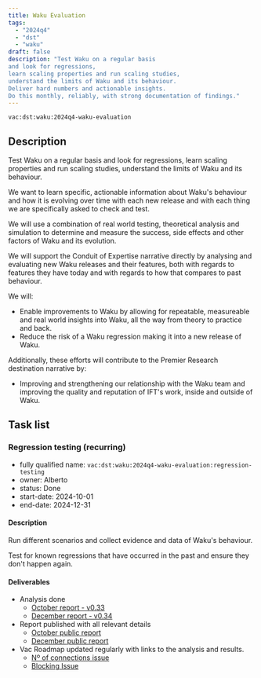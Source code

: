 ```yaml
---
title: Waku Evaluation
tags:
  - "2024q4"
  - "dst"
  - "waku"
draft: false
description: "Test Waku on a regular basis
and look for regressions,
learn scaling properties and run scaling studies,
understand the limits of Waku and its behaviour.
Deliver hard numbers and actionable insights.
Do this monthly, reliably, with strong documentation of findings."
---
```


`vac:dst:waku:2024q4-waku-evaluation`

## Description
Test Waku on a regular basis
and look for regressions,
learn scaling properties and run scaling studies,
understand the limits of Waku and its behaviour.

We want to learn specific, actionable information
about Waku's behaviour
and how it is evolving over time
with each new release
and with each thing we are specifically asked to check and test.

We will use a combination of real world testing,
theoretical analysis and simulation
to determine and measure the success,
side effects and other factors of Waku and its evolution.

We will support the Conduit of Expertise narrative directly
by analysing and evaluating new Waku releases and their features,
both with regards to features they have today
and with regards to how that compares to past behaviour.

We will:

* Enable improvements to Waku
  by allowing for repeatable, measureable
  and real world insights into Waku,
  all the way from theory to practice and back.
* Reduce the risk of a Waku regression
  making it into a new release of Waku.

Additionally, these efforts will contribute
to the Premier Research destination narrative by:

* Improving and strengthening our relationship with the Waku team
  and improving the quality and reputation of IFT's work, inside
  and outside of Waku.

## Task list

### Regression testing (recurring)

* fully qualified name: `vac:dst:waku:2024q4-waku-evaluation:regression-testing`
* owner: Alberto
* status: Done
* start-date: 2024-10-01
* end-date: 2024-12-31

#### Description
Run different scenarios
and collect evidence and data
of Waku's behaviour.

Test for known regressions
that have occurred in the past
and ensure they don't happen again.

#### Deliverables
* Analysis done
  * [October report - v0.33](https://www.notion.so/Waku-regression-testing-v0-33-1268f96fb65c81f38095cbfc25acb2ce)
  * [December report - v0.34](https://www.notion.so/Waku-regression-testing-v0-34-1618f96fb65c803bb7bad6ecd6bafff9)
* Report published with all relevant details
  * [October public report](https://zealous-polka-dc7.notion.site/Waku-regression-testing-v0-33-10d8f96fb65c802c846bd3a46ad389eb?pvs=74)
  * [December public report](https://zealous-polka-dc7.notion.site/Waku-regression-testing-v0-34-1618f96fb65c803bb7bad6ecd6bafff9)
* Vac Roadmap updated regularly
  with links to the analysis and results.
  * [Nº of connections issue](https://github.com/waku-org/nwaku/issues/3163)
  * [Blocking Issue](https://zealous-polka-dc7.notion.site/Stuck-Issue-ONGOING-2fb05e6b5cfb4c3c820865e5bf2eef11?pvs=74)
